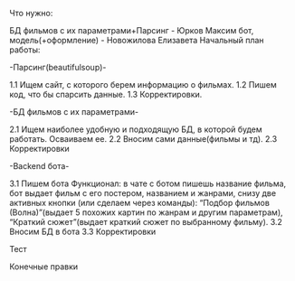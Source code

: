 Что нужно:

БД фильмов с их параметрами+Парсинг - Юрков Максим
бот, модель(+оформление) - Новожилова Елизавета
Начальный план работы:

-Парсинг(beautifulsoup)-

1.1 Ищем сайт, с которого берем информацию о фильмах. 1.2 Пишем код, что бы спарсить данные. 1.3 Корректировки.

-БД фильмов с их параметрами-

2.1 Ищем наиболее удобную и подходящую БД, в которой будем работать. Осваиваем ее. 2.2 Вносим сами данные(фильмы и тд). 2.3 Корректировки

-Backend бота-

3.1 Пишем бота Функционал: в чате с ботом пишешь название фильма, бот выдает фильм с его постером, названием и жанрами, снизу две активных кнопки (или сделаем через команды): “Подбор фильмов (Волна)”(выдает 5 похожих картин по жанрам и другим параметрам), “Краткий сюжет”(выдает краткий сюжет по выбранному фильму). 3.2 Вносим БД в бота 3.3 Корректировки

Тест

Конечные правки
